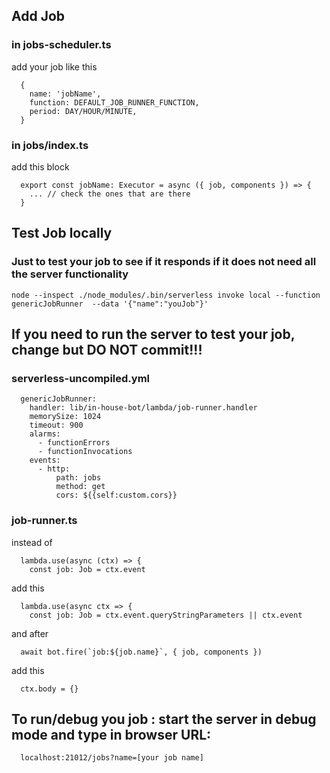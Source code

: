 ## Add Job

### in jobs-scheduler.ts
add your job like this
```
  {
    name: 'jobName',
    function: DEFAULT_JOB_RUNNER_FUNCTION,
    period: DAY/HOUR/MINUTE,
  }
```
### in jobs/index.ts  
add this block
```
  export const jobName: Executor = async ({ job, components }) => {
    ... // check the ones that are there
  }
```
## Test Job locally

### Just to test your job to see if it responds if it does not need all the server functionality
```
node --inspect ./node_modules/.bin/serverless invoke local --function genericJobRunner  --data '{"name":"youJob"}' 
```

## If you need to run the server to test your job, change but DO NOT commit!!!
### serverless-uncompiled.yml   
```
  genericJobRunner:  
    handler: lib/in-house-bot/lambda/job-runner.handler
    memorySize: 1024
    timeout: 900
    alarms:
      - functionErrors
      - functionInvocations
    events:
      - http:
          path: jobs
          method: get
          cors: ${{self:custom.cors}}
```

### job-runner.ts
instead of
```
  lambda.use(async (ctx) => {
    const job: Job = ctx.event
```
add this
```
  lambda.use(async ctx => {
    const job: Job = ctx.event.queryStringParameters || ctx.event
```
and after
```
  await bot.fire(`job:${job.name}`, { job, components })
```
add this
```
  ctx.body = {}
```

## To run/debug you job : start the server in debug mode and type in browser URL:
```
  localhost:21012/jobs?name=[your job name]
```
